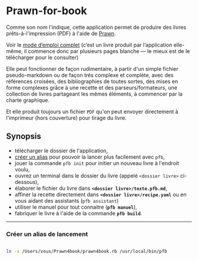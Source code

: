 # Prawn-for-book

Comme son nom l'indique, cette application permet de produire des livres prêts-à-l'impression (PDF) à l'aide de [Prawn](https://github.com/justchilinp/prawnpdf).

Voir le [mode d’emploi complet](Manuel/manuel_building/full_book.pdf) (c’est un livre produit par l’application elle-même, il commence donc par plusieurs pages blanche — le mieux est de le télécharger pour le consulter)

Elle peut fonctionner de façon rudimentaire, à partir d'un simple fichier pseudo-markdown ou de façon très complexe et complète, avec des références croisées, des bibliographies de toutes sortes, des mises en forme complexes grâce à une recette et des parseurs/formateurs, une collection de livres partageant les mêmes éléments, à commencer par la charte graphique.

Et elle produit toujours un fichier `PDF` qu'on peut envoyer directement à l'imprimeur (hors couverture) pour tirage du livre.

## Synopsis

* télécharger le dossier de l'application,
* [créer un alias](#make-alias) pour pouvoir la lancer plus facilement avec `pfb`,
* jouer la commande `pfb init` pour initier un nouveau livre à l'endroit voulu,
* ouvrez un terminal dans le dossier du livre (appelé `<dossier livre>` ci-dessous),
* élaborer le fichier du livre dans **`<dossier livre>/texte.pfb.md`**,
* affiner la recette directement dans **`<dossier livre>/recipe.yaml`** ou en vous aidant des assistants (`pfb assistant`)
* utiliser le manuel pour tout connaitre (**`pfb manuel`**),
* fabriquer le livre à l'aide de la commande **`pfb build`**.

---

<a name="make-alias"></a>

### Créer un alias de lancement

~~~bash

ln -s /Users/vous/Prawn4book/prawn4book.rb /usr/local/bin/pfb

~~~
